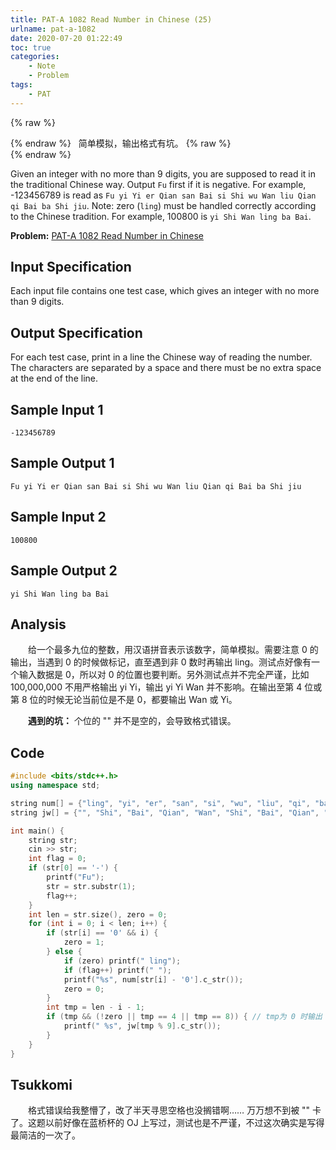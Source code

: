 ```yaml
---
title: PAT-A 1082 Read Number in Chinese (25)
urlname: pat-a-1082
date: 2020-07-20 01:22:49
toc: true
categories:
    - Note
    - Problem
tags:
    - PAT
---
```


{% raw %}<article class="message is-success"><div class="message-body">{% endraw %}
<span class="icon"><i class="fa fa-check mr-2"></i></span>&nbsp;&nbsp;简单模拟，输出格式有坑。
{% raw %}</div></article>{% endraw %}

Given an integer with no more than 9 digits, you are supposed to read it in the traditional Chinese way. Output `Fu` first if it is negative. For example, -123456789 is read as `Fu yi Yi er Qian san Bai si Shi wu Wan liu Qian qi Bai ba Shi jiu`. Note: zero (`ling`) must be handled correctly according to the Chinese tradition. For example, 100800 is `yi Shi Wan ling ba Bai`.

<!--more-->

**Problem:**&nbsp;[PAT-A 1082 Read Number in Chinese](https://pintia.cn/problem-sets/994805342720868352/problems/994805385053978624 "PAT-A 1082 Read Number in Chinese")

## Input Specification

Each input file contains one test case, which gives an integer with no more than 9 digits.

## Output Specification

For each test case, print in a line the Chinese way of reading the number. The characters are separated by a space and there must be no extra space at the end of the line.

## Sample Input 1

```
-123456789
```

## Sample Output 1

```
Fu yi Yi er Qian san Bai si Shi wu Wan liu Qian qi Bai ba Shi jiu
```

## Sample Input 2

```
100800
```

## Sample Output 2

```
yi Shi Wan ling ba Bai
```

## Analysis

&emsp;&emsp;给一个最多九位的整数，用汉语拼音表示该数字，简单模拟。需要注意 0 的输出，当遇到 0 的时候做标记，直至遇到非 0 数时再输出 ling。测试点好像有一个输入数据是 0，所以对 0 的位置也要判断。另外测试点并不完全严谨，比如 100,000,000 不用严格输出 yi Yi，输出 yi Yi Wan 并不影响。在输出至第 4 位或第 8 位的时候无论当前位是不是 0，都要输出 Wan 或 Yi。

&emsp;&emsp;**遇到的坑：** 个位的 "" 并不是空的，会导致格式错误。

## Code

``` cpp 
#include <bits/stdc++.h>
using namespace std;

string num[] = {"ling", "yi", "er", "san", "si", "wu", "liu", "qi", "ba", "jiu"};
string jw[] = {"", "Shi", "Bai", "Qian", "Wan", "Shi", "Bai", "Qian", "Yi"};

int main() {
    string str;
    cin >> str;
    int flag = 0;
    if (str[0] == '-') {
        printf("Fu");
        str = str.substr(1);
        flag++;
    }
    int len = str.size(), zero = 0;
    for (int i = 0; i < len; i++) {
        if (str[i] == '0' && i) {
            zero = 1;
        } else {
            if (zero) printf(" ling");
            if (flag++) printf(" ");
            printf("%s", num[str[i] - '0'].c_str());
            zero = 0;
        }
        int tmp = len - i - 1;
        if (tmp && (!zero || tmp == 4 || tmp == 8)) { // tmp为 0 时输出 "" 会格式错误
            printf(" %s", jw[tmp % 9].c_str());
        }
    }
}
```

## Tsukkomi

&emsp;&emsp;格式错误给我整懵了，改了半天寻思空格也没搁错啊…… 万万想不到被 "" 卡了。这题以前好像在蓝桥杯的 OJ 上写过，测试也是不严谨，不过这次确实是写得最简洁的一次了。